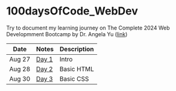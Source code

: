 # 100daysOfCode_WebDev
Try to document my learning journey on The Complete 2024 Web Developmment Bootcamp by Dr. Angela Yu ([link](https://www.udemy.com/course/the-complete-web-development-bootcamp/?couponCode=SKILLS4SALE))

| Date          | Notes    | Description    | 
| ------------- | --------------- | --------------- |
| Aug 27        | [Day 1](https://github.com/Chloezhu010/100daysOfCode_WebDev/blob/main/day1/day1.md) | Intro |
| Aug 28        | [Day 2](https://github.com/Chloezhu010/100daysOfCode_WebDev/blob/main/day2/day2.md) | Basic HTML |
| Aug 30        | [Day 3](https://github.com/Chloezhu010/100daysOfCode_WebDev/blob/main/day3/day3.md) | Basic CSS |
